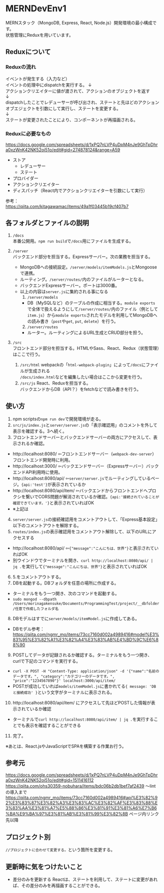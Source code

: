 # MERNDevEnv1
MERNスタック（MongoDB, Express, React, Node.js）開発環境の最小構成です。  
状態管理にReduxを用いています。

## Reduxについて
### Reduxの流れ
イベントが発生する（入力など）  
イベントの処理中にdispatchを実行する。
↓  
アクションクリエイターに値が渡されて、アクションのオブジェクトを返す  
↓  
dispatchしたことでレデューサーが呼び出され、ステートと先ほどのアクションオブエジェクトを引数にして実行し、ステートを変更する。  
↓  
ステートが変更されたことにより、コンポーネントが再描画される。  

### Reduxに必要なもの
https://docs.google.com/spreadsheets/d/1xPQ7nLVP4uDpM4nJe9GhTpDhra0xzWnK42NK52oi51o/edit#gid=274878124&range=A59  
- ストア
    - レデューサー
    - ステート
- プロバイダー
- アクションクリエイター
- ディスパッチ（React内でアクションクリエイターを引数にして実行）

参考：  
https://qiita.com/kitagawamac/items/49a1f03445b19cf407b7  


## 各フォルダとファイルの説明
1. `/docs`  
本番公開用。`npm run build`で`/docs`用にファイルを生成する。


2. `/server`  
    バックエンド部分を担当する。Expressサーバー。次の業務を担当する。
    - MongoDBへの接続設定。`/server/models/itemModels.js`とMongooseで連携。
    - ルーティング。`/server/routes/`内のファイルがルーターとなる。
    - バックエンドExpressサーバー。ポートは3000番。
    - 以上の内容は`server.js`に集約される事になる
        1. `/server/models`
        - DB（MySQLなど）のテーブルの作成に相当する。`module exports`で全体で扱えるようにして`/server/routes/`内のファイル（例として`item.js`）から`module exports`されたモデルを利用してMongoDBへの読み書き（`post`や`get`, `put`, `delete`）を行う。
        2. `/server/routes`
        - ルーター。ルーティングによるURL生成とCRUD部分を担う。    
3. `/src`  
    フロントエンド部分を担当する。HTMLやSass、React、Redux（状態管理）はここで行う。
    1. `/src/html`
    webpackの「`html-webpack-plugin`」によって`/docs`にファイルが生成される  
    `/docs/index.html`などを編集したい場合はここから変更を行う。  
    2. `/src/js`
    React、Reduxを担当する。  
    バックエンドからDB（API？）をfetchなどで読み書きを行う。    



## 使い方
1. npm scriptsの`npm run dev`で開発環境が走る。
2. `src/js/index.js`と`server/server.js`の「表示確認用」のコメントを外して表示を確認する。3へ続く。
3. フロントエンドサーバーとバックエンドサーバーの両方にアクセスして、表示されるか確認。
- http://localhost:8080/ ⇦フロントエンドサーバー（`webpack-dev-server`）フロントエンド開発時に利用。
- http://localhost:3000/ ⇦バックエンドサーバー（Expressサーバー）バックエンドAPI利用時に使用。
- http://localhost:8080/api/ ⇦`server/server.js`でルーティングしているページ。`{api:'test'}`が表示されているか
- http://localhost:8080/api/item/ ⇦バックエンドからフロントエンドへプロクシを繋いでCORS問題が解消されているか確認。`{api:'接続されていることが確認できています。'}`と表示されていればOK
- ※上記は
4. `server/server.js`の接続確認用をコメントアウトして、「Express基本設定」以下のコメントアウトを解除する。
5. `routes/index.js`の表示確認用をコメントアウト解除して、以下のURLにアクセスする
- http://localhost:8080/api/ ⇦`{"message":"こんにちは、世界"}`と表示されていればOK
- 別ウインドウでターミナルを開き、`curl http://localhost:8080/api/ | jq .`を実行して`{"message":"こんにちは、世界"}`と表示されていればOK
6. 5.をコメントアウトする。
7. DBを起動する。DBフォルダを任意の場所に作成する。
- ターミナルをもう一つ開き、次のコマンドを起動する。
- `sudo mongod --dbpath /Users/morinagakensuke/Documents/ProgrammingTest/project/__dbfolder/任意で作成したフォルダ名`
8. DBモデルはすでに`server/models/itemModel.js`に作成してある。
- DBモデル参考：https://qiita.com/ngmr_mo/items/73cc7160d002a4989416#model%E3%83%95%E3%82%A1%E3%82%A4%E3%83%AB%E4%BD%9C%E6%88%90
9. POSTしてデータが記録されるか確認する。ターミナルをもう一つ開き、curlで下記のコマンドを実行する。
- `curl -X POST -H "Content-Type: application/json" -d '{"name":"名前のデータです。", "category":"カテゴリーのデータです。", "price":"1234567890"}' localhost:3000/api/item/`
- POSTが成功していれば`models/itemModel.js`に書かれてる`{ message: 'DBと接続成功' }`という文字がターミナルに表示される。
10. http://localhost:8080/api/item/ にアクセスして先ほどPOSTした情報が表示されているか確認
- ターミナルで`curl http://localhost:8080/api/item/ | jq .`を実行することでも表示を確認することができる
11. 完了。

※あとは、React.jsやJavaScriptでSPAを構築する作業お行う。





## 参考元
https://docs.google.com/spreadsheets/d/1xPQ7nLVP4uDpM4nJe9GhTpDhra0xzWnK42NK52oi51o/edit#gid=1511416112  
https://qiita.com/ohs30359-nobuhara/items/bdc06b2db1bef7af2439  〜lintの導入まで
https://qiita.com/ngmr_mo/items/73cc7160d002a4989416#api%E3%82%92%E3%83%87%E3%82%A3%E3%83%AC%E3%82%AF%E3%83%88%E3%83%AA%E3%81%A7%E5%88%86%E3%81%91%E3%81%A6%E7%B6%BA%E9%BA%97%E3%81%AB%E3%81%99%E3%82%8B  ページ内リンク先以降


## プロジェクト別
`//プロジェクトに合わせて変更する。`という箇所を変更する。

## 更新時に気をつけたいこと
- 差分のみを更新する
Reactは、ステートを利用して、ステートに変更があれば、その差分のみを再描画することができる。 
